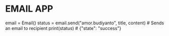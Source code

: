 # EMAIL APP
email = Email()
status = email.send("amor.budiyanto", title, content) # Sends an email to recipient
print(status) # {"state": "success"}